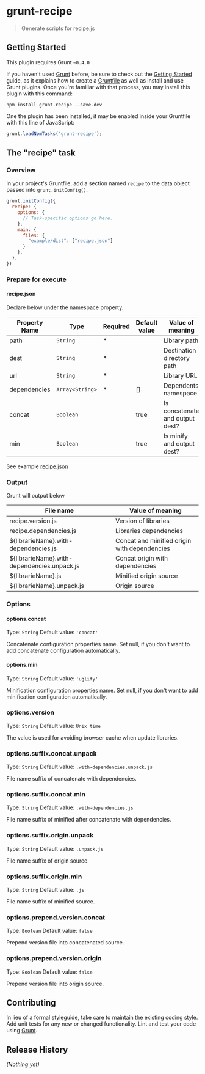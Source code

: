 # grunt-recipe

> Generate scripts for recipe.js

## Getting Started
This plugin requires Grunt `~0.4.0`

If you haven't used [Grunt](http://gruntjs.com/) before, be sure to check out the [Getting Started](http://gruntjs.com/getting-started) guide, as it explains how to create a [Gruntfile](http://gruntjs.com/sample-gruntfile) as well as install and use Grunt plugins. Once you're familiar with that process, you may install this plugin with this command:

```shell
npm install grunt-recipe --save-dev
```

One the plugin has been installed, it may be enabled inside your Gruntfile with this line of JavaScript:

```js
grunt.loadNpmTasks('grunt-recipe');
```

## The "recipe" task

### Overview
In your project's Gruntfile, add a section named `recipe` to the data object passed into `grunt.initConfig()`.

```js
grunt.initConfig({
  recipe: {
    options: {
      // Task-specific options go here.
    },
    main: {
      files: {
        "example/dist": ["recipe.json"]
      }
    },
  },
})
```

### Prepare for execute

#### recipe.json
Declare below under the namespace property.

|Property Name|Type|Required|Default value|Value of meaning|
|-----|-----|-----|-----|-----|
|path|`String`|*||Library path|
|dest|`String`|*||Destination directory path|
|url|`String`|*||Library URL|
|dependencies|`Array<String>`|*|[]|Dependents namespace|
|concat|`Boolean`||true|Is concatenate and output dest?|
|min|`Boolean`||true|Is minify and output dest?|

See example [recipe.json](https://github.com/sideroad/grunt-recipe/blob/master/recipe.json)

### Output
Grunt will output below

|File name|Value of meaning|
|---------|----------------|
|recipe.version.js|Version of libraries|
|recipe.dependencies.js|Libraries dependencies|
|${librarieName}.with-dependencies.js|Concat and minified origin with dependencies|
|${librarieName}.with-dependencies.unpack.js|Concat origin with dependencies|
|${librarieName}.js|Minified origin source|
|${librarieName}.unpack.js|Origin source|


### Options

#### options.concat
Type: `String`
Default value: `'concat'`

Concatenate configuration properties name.
Set null, if you don't want to add concatenate configuration automatically.

#### options.min
Type: `String`
Default value: `'uglify'`

Minification configuration properties name.
Set null, if you don't want to add minification configuration automatically.

### options.version
Type: `String`
Default value: `Unix time`

The value is used for avoiding browser cache when update libraries.

### options.suffix.concat.unpack
Type: `String`
Default value: `.with-dependencies.unpack.js`

File name suffix of concatenate with dependencies.

### options.suffix.concat.min
Type: `String`
Default value: `.with-dependencies.js`

File name suffix of minified after concatenate with dependencies.

### options.suffix.origin.unpack
Type: `String`
Default value: `.unpack.js`

File name suffix of origin source.

### options.suffix.origin.min
Type: `String`
Default value: `.js`

File name suffix of minified source.

### options.prepend.version.concat
Type: `Boolean`
Default value: `false`

Prepend version file into concatenated source.

### options.prepend.version.origin
Type: `Boolean`
Default value: `false`

Prepend version file into origin source.

## Contributing
In lieu of a formal styleguide, take care to maintain the existing coding style. Add unit tests for any new or changed functionality. Lint and test your code using [Grunt](http://gruntjs.com/).

## Release History
_(Nothing yet)_
